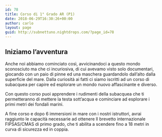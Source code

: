 ```yaml
---
id: 78
title: Corso di 1° Grado AR (P1)
date: 2018-06-29T16:30:26+00:00
author: carlo
layout: page
guid: http://subnettuno.nightdrops.com/?page_id=78
---
```

## Iniziamo l’avventura

Anche noi abbiamo cominciato così, avvicinandoci a questo mondo sconosciuto ma che ci incuriosiva, di cui avevamo visto solo documentari, giocando con un paio di pinne ed una maschera guardandolo dall’alto dalla superficie del mare. Dalla curiosità ai fatti ci siamo iscritti ad un corso di subacquea per capire ed esplorare un mondo nuovo affascinante e diverso.

Con questo corso puoi apprendere i rudimenti della subacquea che ti permetteranno di mettere la testa sott’acqua e cominciare ad esplorare i primi metri dei fondali marini.

A fine corso e dopo 6 immersioni in mare con i nostri istruttori, avrai raggiunto le capacità necessarie ad ottenere Il brevetto internazionale FIPSAS/CMAS di primo grado, che ti abilita a scendere fino a 18 metri in curva di sicurezza ed in coppia.